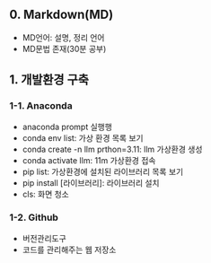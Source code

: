 ## 0. Markdown(MD)
  - MD언어: 설명, 정리 언어
  - MD문법 존재(30분 공부)

## 1. 개발환경 구축
### 1-1. Anaconda
  - anaconda prompt 실행행
  - conda env list: 가상 환경 목록 보기
  - conda create -n llm prthon=3.11: llm 가상환경 생성
  - conda activate llm: 11m 가상환경 접속
  - pip list: 가상환경에 설치된 라이브러리 목록 보기
  - pip install [라이브러리]: 라이브러리 설치
  - cls: 화면 청소

### 1-2. Github
  - 버전관리도구
  - 코드를 관리해주는 웹 저장소
  